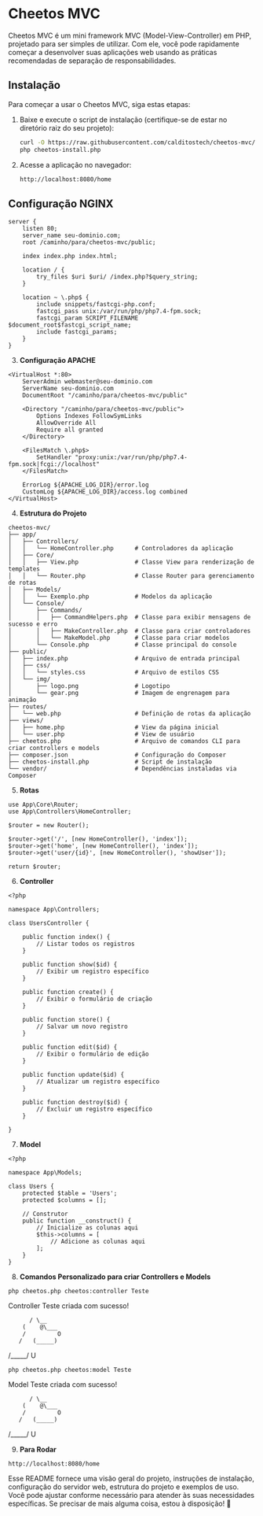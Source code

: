 # Cheetos MVC

Cheetos MVC é um mini framework MVC (Model-View-Controller) em PHP, projetado para ser simples de utilizar. Com ele, você pode rapidamente começar a desenvolver suas aplicações web usando as práticas recomendadas de separação de responsabilidades.

## Instalação

Para começar a usar o Cheetos MVC, siga estas etapas:

1. Baixe e execute o script de instalação (certifique-se de estar no diretório raiz do seu projeto):
    ```bash
    curl -O https://raw.githubusercontent.com/calditostech/cheetos-mvc/main/cheetos-install.php
    php cheetos-install.php
    ```

2. Acesse a aplicação no navegador:
    ```bash
    http://localhost:8080/home
    ```

## Configuração NGINX
```nginx
server {
    listen 80;
    server_name seu-dominio.com;
    root /caminho/para/cheetos-mvc/public;

    index index.php index.html;

    location / {
        try_files $uri $uri/ /index.php?$query_string;
    }

    location ~ \.php$ {
        include snippets/fastcgi-php.conf;
        fastcgi_pass unix:/var/run/php/php7.4-fpm.sock;
        fastcgi_param SCRIPT_FILENAME $document_root$fastcgi_script_name;
        include fastcgi_params;
    }
}
```
3. **Configuração APACHE**
```
<VirtualHost *:80>
    ServerAdmin webmaster@seu-dominio.com
    ServerName seu-dominio.com
    DocumentRoot "/caminho/para/cheetos-mvc/public"

    <Directory "/caminho/para/cheetos-mvc/public">
        Options Indexes FollowSymLinks
        AllowOverride All
        Require all granted
    </Directory>

    <FilesMatch \.php$>
        SetHandler "proxy:unix:/var/run/php/php7.4-fpm.sock|fcgi://localhost"
    </FilesMatch>

    ErrorLog ${APACHE_LOG_DIR}/error.log
    CustomLog ${APACHE_LOG_DIR}/access.log combined
</VirtualHost>
```

4. **Estrutura do Projeto**
```
cheetos-mvc/
├── app/
│   ├── Controllers/
│   │   └── HomeController.php      # Controladores da aplicação
│   ├── Core/
│   │   ├── View.php                # Classe View para renderização de templates
│   │   └── Router.php              # Classe Router para gerenciamento de rotas
│   ├── Models/
│   │   └── Exemplo.php             # Modelos da aplicação
│   └── Console/
│       ├── Commands/
│       │   ├── CommandHelpers.php  # Classe para exibir mensagens de sucesso e erro
│       │   ├── MakeController.php  # Classe para criar controladores
│       │   └── MakeModel.php       # Classe para criar modelos
│       └── Console.php             # Classe principal do console
├── public/
│   ├── index.php                   # Arquivo de entrada principal
│   ├── css/
│   │   └── styles.css              # Arquivo de estilos CSS
│   └── img/
│       ├── logo.png                # Logotipo
│       └── gear.png                # Imagem de engrenagem para animação
├── routes/
│   └── web.php                     # Definição de rotas da aplicação
├── views/
│   ├── home.php                    # View da página inicial
│   └── user.php                    # View de usuário
├── cheetos.php                     # Arquivo de comandos CLI para criar controllers e models
├── composer.json                   # Configuração do Composer
├── cheetos-install.php             # Script de instalação
└── vendor/                         # Dependências instaladas via Composer
```

5. **Rotas**
```
use App\Core\Router;
use App\Controllers\HomeController;

$router = new Router();

$router->get('/', [new HomeController(), 'index']);
$router->get('home', [new HomeController(), 'index']);
$router->get('user/{id}', [new HomeController(), 'showUser']);

return $router;
```

6. **Controller**
```
<?php

namespace App\Controllers;

class UsersController {

    public function index() {
        // Listar todos os registros
    }

    public function show($id) {
        // Exibir um registro específico
    }

    public function create() {
        // Exibir o formulário de criação
    }

    public function store() {
        // Salvar um novo registro
    }

    public function edit($id) {
        // Exibir o formulário de edição
    }

    public function update($id) {
        // Atualizar um registro específico
    }

    public function destroy($id) {
        // Excluir um registro específico
    }

}

```
7. **Model**
```
<?php

namespace App\Models;

class Users {
    protected $table = 'Users';
    protected $columns = [];
    
    // Construtor
    public function __construct() {
        // Inicialize as colunas aqui
        $this->columns = [
            // Adicione as colunas aqui
        ];
    }
}
```

8. **Comandos Personalizado para criar Controllers e Models**
```
php cheetos.php cheetos:controller Teste
```
Controller Teste criada com sucesso!

          / \__
        (    @\___
        /         O
       /   (_____)
/_____/    U

```
php cheetos.php cheetos:model Teste
```

Model Teste criada com sucesso!

          / \__
        (    @\___
        /         O
       /   (_____)
/_____/    U
        

9. **Para Rodar**
```
http://localhost:8080/home
```
Esse README fornece uma visão geral do projeto, instruções de instalação, configuração do servidor web, estrutura do projeto e exemplos de uso. Você pode ajustar conforme necessário para atender às suas necessidades específicas. Se precisar de mais alguma coisa, estou à disposição! 🚀

